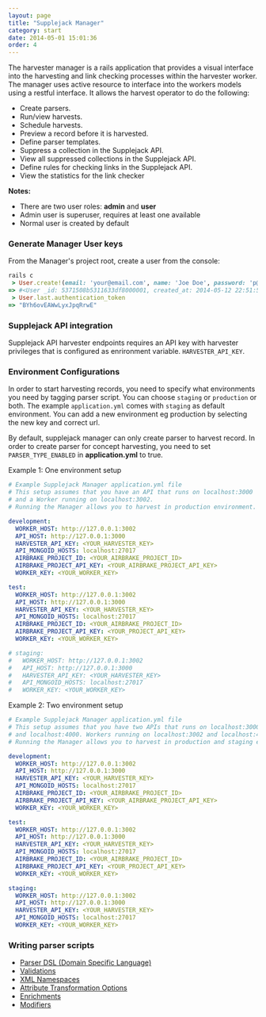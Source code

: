 ```yaml
---
layout: page
title: "Supplejack Manager"
category: start
date: 2014-05-01 15:01:36
order: 4
---
```


The harvester manager is a rails application that provides a visual interface into the harvesting and link checking processes within the harvester worker. The manager uses active resource to interface into the workers models using a restful interface. It allows the harvest operator to do the following:

* Create parsers.
* Run/view harvests.
* Schedule harvests.
* Preview a record before it is harvested.
* Define parser templates.
* Suppress a collection in the Supplejack API.
* View all suppressed collections in the Supplejack API.
* Define rules for checking links in the Supplejack API.
* View the statistics for the link checker

**Notes:**

* There are two user roles: **admin** and **user**
* Admin user is superuser, requires at least one available
* Normal user is created by default

### Generate Manager User keys

From the Manager's project root, create a user from the console:

```ruby
rails c
 > User.create!(email: 'your@email.com', name: 'Joe Doe', password: 'p@ssw0rd', password_confirmation: 'p@ssw0rd').
=> #<User _id: 5371508b5311633df8000001, created_at: 2014-05-12 22:51:55 UTC, updated_at: 2014-05-12 22:51:55 UTC, name: "Joe Doe", email: "your@email.com", encrypted_password: "$2a$10$pKS9ydWHRWtbywuIWBBiy.Yn16QR3ZKmuPXFzQIyJqJHZtrb5c1uq", reset_password_token: nil, reset_password_sent_at: nil, remember_created_at: nil, sign_in_count: 0, current_sign_in_at: nil, last_sign_in_at: nil, current_sign_in_ip: nil, last_sign_in_ip: nil, authentication_token: "BYh6ovEAWwLyxJpqRrwE">
 > User.last.authentication_token
=> "BYh6ovEAWwLyxJpqRrwE"
```

### Supplejack API integration

Supplejack API harvester endpoints requires an API key with harvester privileges that is configured as enrironment variable. `HARVESTER_API_KEY`.

### Environment Configurations
In order to start harvesting records, you need to specify what environments you need by tagging parser script. You can choose `staging` or `production` or both. The example `application.yml` comes with `staging` as default environment. You can add a new environment eg production by selecting the new key and correct url.

By default, supplejack manager can only create parser to harvest record. In order to create parser for concept harvesting, you need to set ``PARSER_TYPE_ENABLED`` in **application.yml** to true.

Example 1: One environment setup

```yaml
# Example Supplejack Manager application.yml file
# This setup assumes that you have an API that runs on localhost:3000
# and a Worker running on localhost:3002.
# Running the Manager allows you to harvest in production environment.

development:
  WORKER_HOST: http://127.0.0.1:3002
  API_HOST: http://127.0.0.1:3000
  HARVESTER_API_KEY: <YOUR_HARVESTER_KEY>
  API_MONGOID_HOSTS: localhost:27017
  AIRBRAKE_PROJECT_ID: <YOUR_AIRBRAKE_PROJECT_ID>
  AIRBRAKE_PROJECT_API_KEY: <YOUR_AIRBRAKE_PROJECT_API_KEY>
  WORKER_KEY: <YOUR_WORKER_KEY>

test:
  WORKER_HOST: http://127.0.0.1:3002
  API_HOST: http://127.0.0.1:3000
  HARVESTER_API_KEY: <YOUR_HARVESTER_KEY>
  API_MONGOID_HOSTS: localhost:27017
  AIRBRAKE_PROJECT_ID: <YOUR_AIRBRAKE_PROJECT_ID>
  AIRBRAKE_PROJECT_API_KEY: <YOUR_PROJECT_API_KEY>
  WORKER_KEY: <YOUR_WORKER_KEY>

# staging:
#   WORKER_HOST: http://127.0.0.1:3002
#   API_HOST: http://127.0.0.1:3000
#   HARVESTER_API_KEY: <YOUR_HARVESTER_KEY>
#   API_MONGOID_HOSTS: localhost:27017
#   WORKER_KEY: <YOUR_WORKER_KEY>
```

Example 2: Two environment setup

```yaml
# Example Supplejack Manager application.yml file
# This setup assumes that you have two APIs that runs on localhost:3000
# and localhost:4000. Workers running on localhost:3002 and localhost:4002.
# Running the Manager allows you to harvest in production and staging environments.

development:
  WORKER_HOST: http://127.0.0.1:3002
  API_HOST: http://127.0.0.1:3000
  HARVESTER_API_KEY: <YOUR_HARVESTER_KEY>
  API_MONGOID_HOSTS: localhost:27017
  AIRBRAKE_PROJECT_ID: <YOUR_AIRBRAKE_PROJECT_ID>
  AIRBRAKE_PROJECT_API_KEY: <YOUR_AIRBRAKE_PROJECT_API_KEY>
  WORKER_KEY: <YOUR_WORKER_KEY>

test:
  WORKER_HOST: http://127.0.0.1:3002
  API_HOST: http://127.0.0.1:3000
  HARVESTER_API_KEY: <YOUR_HARVESTER_KEY>
  API_MONGOID_HOSTS: localhost:27017
  AIRBRAKE_PROJECT_ID: <YOUR_AIRBRAKE_PROJECT_ID>
  AIRBRAKE_PROJECT_API_KEY: <YOUR_PROJECT_API_KEY>
  WORKER_KEY: <YOUR_WORKER_KEY>

staging:
  WORKER_HOST: http://127.0.0.1:3002
  API_HOST: http://127.0.0.1:3000
  HARVESTER_API_KEY: <YOUR_HARVESTER_KEY>
  API_MONGOID_HOSTS: localhost:27017
  WORKER_KEY: <YOUR_WORKER_KEY>
```

### Writing parser scripts
* [Parser DSL (Domain Specific Language)](/supplejack/manager/parser-dsl-domain-specific-language.html)
* [Validations](/supplejack/manager/validations.html)
* [XML Namespaces](/supplejack/manager/xml-namespaces.html)
* [Attribute Transformation Options](/supplejack/manager/attribute-transformation-options.html)
* [Enrichments](/supplejack/manager/enrichments.html)
* [Modifiers](/supplejack/manager/modifiers.html)
